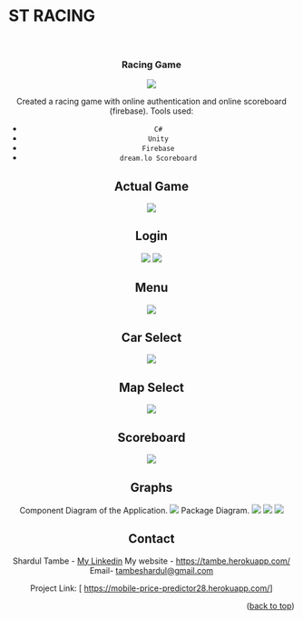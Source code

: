 
# ST RACING


<!-- PROJECT LOGO -->
<br />
<div align="center">
   

</div>
    
  </a><div align="center">
  <h3 align="center">Racing Game</h3>
 <img src="https://github.com/shardul28/carracing2810/blob/master/unknown.png"/>

Created a racing game with online authentication and online scoreboard (firebase).
Tools used:
-  `C#`
-  `Unity`
-  `Firebase`
-  `dream.lo Scoreboard`
## Actual Game
 <img src="https://github.com/shardul28/carracing2810/blob/master/unknown.png" />
   
## Login
  <img src="https://github.com/shardul28/carracing2810/blob/master/image-027.jpg" />
  <img src="https://github.com/shardul28/carracing2810/blob/master/image-028.jpg" />
   
## Menu
  <img src="https://github.com/shardul28/carracing2810/blob/master/image-030.jpg" />
   
## Car Select
 <img src="https://github.com/shardul28/carracing2810/blob/master/asdasdsa%20-%20Copy.png" />
   
## Map Select
 <img src="https://github.com/shardul28/carracing2810/blob/master/image-031.jpg" />
   
## Scoreboard
 <img src="https://github.com/shardul28/carracing2810/blob/master/asdasdsa%20-%20Copy.png" />
  
 ## Graphs
   Component Diagram of the Application.
 <img src="https://github.com/shardul28/carracing2810/blob/master/image-025.jpg" />
   Package Diagram.
 <img src="https://github.com/shardul28/carracing2810/blob/master/image-026.jpg" />
 <img src="https://github.com/shardul28/carracing2810/blob/master/image-017.jpg" />
 <img src="https://github.com/shardul28/carracing2810/blob/master/image-016.jpg" />
   
  
   

<!-- CONTACT -->
## Contact

  Shardul Tambe - <a href="https://www.linkedin.com/in/shardul-tambe-300ab4223/">My Linkedin</a> 
  My website - <a href="https://tambe.herokuapp.com/">https://tambe.herokuapp.com/</a>
  Email- tambeshardul@gmail.com
  

  Project Link: [ <a href="https://mobile-price-predictor28.herokuapp.com/">https://mobile-price-predictor28.herokuapp.com/</a>]

<p align="right">(<a href="#top">back to top</a>)</p>

